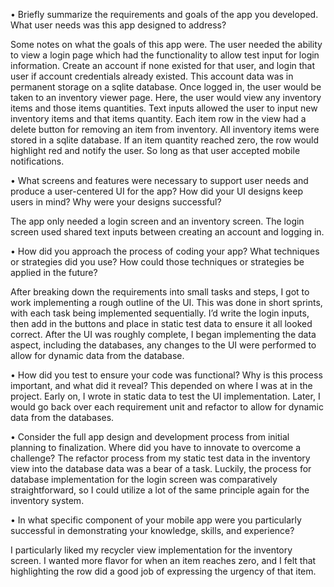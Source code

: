 •	Briefly summarize the requirements and goals of the app you developed. What user needs was this app designed to address?

Some notes on what the goals of this app were. The user needed the ability to view a login page which had the functionality to allow test input for login information. Create an account if none existed for that user, and login that user if account credentials already existed. This account data was in permanent storage on a sqlite database. Once logged in, the user would be taken to an inventory viewer page. Here, the user would view any inventory items and those items quantities. Text inputs allowed the user to input new inventory items and that items quantity. Each item row in the view had a delete button for removing an item from inventory. All inventory items were stored in a sqlite database. If an item quantity reached zero, the row would highlight red and notify the user. So long as that user accepted mobile notifications.

•	What screens and features were necessary to support user needs and produce a user-centered UI for the app? How did your UI designs keep users in mind? Why were your designs successful?

The app only needed a login screen and an inventory screen. The login screen used shared text inputs between creating an account and logging in.

•	How did you approach the process of coding your app? What techniques or strategies did you use? How could those techniques or strategies be applied in the future?

After breaking down the requirements into small tasks and steps, I got to work implementing a rough outline of the UI. This was done in short sprints, with each task being implemented sequentially. I’d write the login inputs, then add in the buttons and place in static test data to ensure it all looked correct. After the UI was roughly complete, I began implementing the data aspect, including the databases, any changes to the UI were performed to allow for dynamic data from the database. 

•	How did you test to ensure your code was functional? Why is this process important, and what did it reveal?
This depended on where I was at in the project. Early on, I wrote in static data to test the UI implementation. Later, I would go back over each requirement unit and refactor to allow for dynamic data from the databases.

•	Consider the full app design and development process from initial planning to finalization. Where did you have to innovate to overcome a challenge?
The refactor process from my static test data in the inventory view into the database data was a bear of a task. Luckily, the process for database implementation for the login screen was comparatively straightforward, so I could utilize a lot of the same principle again for the inventory system.

•	In what specific component of your mobile app were you particularly successful in demonstrating your knowledge, skills, and experience?

I particularly liked my recycler view implementation for the inventory screen. I wanted more flavor for when an item reaches zero, and I felt that highlighting the row did a good job of expressing the urgency of that item. 

